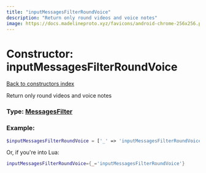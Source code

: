 ```yaml
---
title: "inputMessagesFilterRoundVoice"
description: "Return only round videos and voice notes"
image: https://docs.madelineproto.xyz/favicons/android-chrome-256x256.png
---
```

# Constructor: inputMessagesFilterRoundVoice  
[Back to constructors index](index.md)



Return only round videos and voice notes




### Type: [MessagesFilter](../types/MessagesFilter.md)


### Example:

```php
$inputMessagesFilterRoundVoice = ['_' => 'inputMessagesFilterRoundVoice'];
```  


Or, if you're into Lua:

```lua
inputMessagesFilterRoundVoice={_='inputMessagesFilterRoundVoice'}

```


